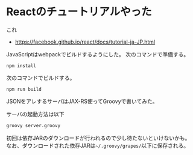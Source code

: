 # Reactのチュートリアルやった

これ

* https://facebook.github.io/react/docs/tutorial-ja-JP.html

JavaScriptはwebpackでビルドするようにした。
次のコマンドで準備する。

```
npm install
```

次のコマンドでビルドする。

```
npm run build
```

JSONをアレするサーバはJAX-RS使ってGroovyで書いてみた。

サーバの起動方法は以下

```sh
groovy server.groovy
```

初回は依存JARのダウンロードが行われるので少し待たないといけないかも。
なお、ダウンロードされた依存JARは`~/.groovy/grapes/`以下に保存される。

